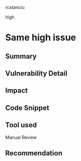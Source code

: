 rcstanciu

high

# Same high issue

## Summary

## Vulnerability Detail

## Impact

## Code Snippet

## Tool used

Manual Review

## Recommendation
